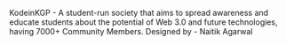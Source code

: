 KodeinKGP - A student-run society that aims to spread awareness and educate students about the potential of Web 3.0 and future
technologies, having 7000+ Community Members.
Designed by - Naitik Agarwal
